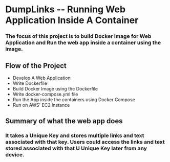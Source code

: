 # DumpLinks -- Running Web Application Inside A Container

### The focus of this project is to build Docker Image for Web Application and Run the web app inside a container using the image.

## Flow of the Project

- Develop A Web Application
- Write Dockerfile 
- Build Docker Image using the Dockerfile
- Write docker-compose.yml file 
- Run the App inside the containers using Docker Compose
- Run on AWS' EC2 Instance


## Summary of what the web app does

### It takes a Unique Key and stores multiple links and text associated with that key. Users could access the links and text stored associated with that U Unique Key later from any device. 

